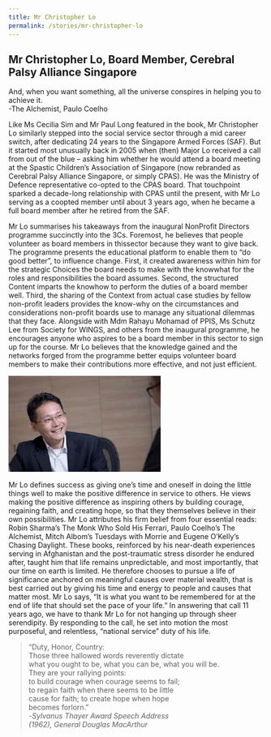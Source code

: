 ```yaml
---
title: Mr Christopher Lo
permalink: /stories/mr-christopher-lo
---
```


## Mr Christopher Lo, Board Member, Cerebral Palsy Alliance Singapore
And, when you want something, all the universe conspires in helping you to achieve it.\
-The Alchemist, Paulo Coelho

Like Ms Cecilia Sim and Mr Paul Long featured in the book, Mr Christopher Lo similarly stepped into the social service sector through a mid career switch, after dedicating 24 years to the Singapore Armed Forces (SAF). But it started most unusually back in 2005 when (then) Major Lo received a call from out of the blue – asking him whether he would attend a board meeting at the Spastic Children’s Association of Singapore (now rebranded as Cerebral Palsy Alliance Singapore, or simply CPAS). He was the Ministry of Defence representative co-opted to the CPAS board. That touchpoint sparked a decade-long relationship with CPAS until the present, with Mr Lo serving as a coopted member until about 3 years ago, when he became a full board member after he retired from the SAF.

Mr Lo summarises his takeaways from the inaugural NonProfit Directors programme succinctly into the 3Cs. Foremost, he believes that people volunteer as board members in thissector because they want to give back. The programme presents the educational platform to enable them to “do good better”, to influence change. First, it created awareness within him for the strategic Choices the board needs to make with the knowwhat for the roles and responsibilities the board assumes. Second, the structured Content imparts the knowhow to perform the duties of a board member well. Third, the sharing of the Context from actual case studies by fellow non-profit leaders provides the know-why on the circumstances and considerations non-profit boards use to manage any situational dilemmas that they face. Alongside with Mdm Rahayu Mohamad of PPIS, Ms Schutz Lee from Society for WINGS, and others from the inaugural programme, he encourages anyone who aspires to be a board member in this sector to sign up for the course. Mr Lo believes that the knowledge gained and the networks forged from the programme better equips volunteer board members to make their contributions more effective, and not just efficient.

<img alt="Mr Christopher Lo" src="/images/stories/pages/mr-christopher-lo.jpg" style="width: 300px; height: 190px;" />

Mr Lo defines success as giving one’s time and oneself in doing the little things well to make the positive difference in service to others. He views making the positive difference as inspiring others by building courage, regaining faith, and creating hope, so that they themselves believe in their own possibilities. Mr Lo attributes his firm belief from four essential reads: Robin Sharma’s The Monk Who Sold His Ferrari, Paulo Coelho’s The Alchemist, Mitch Albom’s Tuesdays with Morrie and Eugene O’Kelly’s Chasing Daylight. These books, reinforced by his near-death experiences serving in
Afghanistan and the post-traumatic stress disorder he endured after, taught him that life remains unpredictable, and most importantly, that our time on earth is limited. He therefore chooses to pursue a life of significance anchored on meaningful causes over material wealth, that is best carried out by giving his time and energy to people and causes that matter most. Mr Lo says, “It is what you want to be remembered for at the end of life that should set the pace of your life.” In answering that call 11 years ago, we have to thank Mr Lo for not hanging up through sheer serendipity. By responding to the call, he set into motion the most purposeful, and relentless, “national service” duty of his life.

> “Duty, Honor, Country:\
Those three hallowed words reverently dictate\
what you ought to be, what you can be,
what you will be.\
They are your rallying points:\
to build courage when courage seems to fail;\
to regain faith when there seems to be little\
cause for faith; to create hope when hope\
becomes forlorn.”\
-*Sylvanus Thayer Award Speech Address\
(1962), General Douglas MacArthur*
